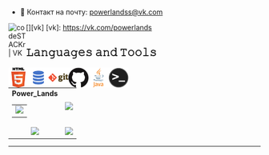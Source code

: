 <!-- ### Hi there 😄   -->

<br/>  


- 📧 Контакт на почту: powerlandss@vk.com
  

[<img align="left" alt="codeSTACKr | VK" width="35px" src="https://cdn.jsdelivr.net/npm/simple-icons@v3/icons/vk.svg" />][vk]
[vk]: https://vk.com/powerlands
<br/>
## 𝙻𝚊𝚗𝚐𝚞𝚊𝚐𝚎𝚜 𝚊𝚗𝚍 𝚃𝚘𝚘𝚕𝚜

<img align="left" alt="HTML5" width="40px" src="https://raw.githubusercontent.com/github/explore/80688e429a7d4ef2fca1e82350fe8e3517d3494d/topics/html/html.png" />
<img align="left" alt="SQL" width="40px" src="https://raw.githubusercontent.com/github/explore/80688e429a7d4ef2fca1e82350fe8e3517d3494d/topics/sql/sql.png" />
<img align="left" alt="Git" width="40px" src="https://raw.githubusercontent.com/github/explore/80688e429a7d4ef2fca1e82350fe8e3517d3494d/topics/git/git.png" />
<img align="left" alt="GitHub" width="40px" src="https://raw.githubusercontent.com/github/explore/78df643247d429f6cc873026c0622819ad797942/topics/github/github.png" />
<img align="left" alt="Java" width="40px" src="https://raw.githubusercontent.com/github/explore/80688e429a7d4ef2fca1e82350fe8e3517d3494d/topics/java/java.png" />
<img align="left" alt="Terminal" width="40px" src="https://raw.githubusercontent.com/github/explore/80688e429a7d4ef2fca1e82350fe8e3517d3494d/topics/terminal/terminal.png" />

<table align="center" width="100%">
  <tr>
    <td align="center">
      <strong>  Power_Lands </strong><br>
      <table>
        <tr>
          <td align="center">
            <a href="https://github.com/PowerLandss">
              <img src="https://sun9-77.userapi.com/impg/OSP8mjx9R-uK_hQ7a044gd7aMo3qOTZbgIXk2w/TPe-C8t-Pvc.jpg?size=187x167&quality=96&sign=e5706c616a3333a8818bfc4f1d8b69ec&type=album" />
            </a>
          </td>
        </tr>
      </table>
    </td>
    <td align="center">
      <img width="120%" src="https://github-readme-stats.vercel.app/api?username=PowerLandss&show_icons=true&count_private=true&hide_border=true" />
    </td>
  </tr>
  <tr>
          <td align="center">
            <img src="https://github-readme-stats.vercel.app/api/top-langs/?username=PowerLandss&hide_border=true&layout=compact">
          </td>
    <td align="center">
      <img src="https://github-readme-streak-stats.herokuapp.com?user=PowerLandss&hide_border=true">
    </td>
  </tr>
</table>



<!-- ## Recent Blog Posts  
  

<br/>  

  

<br/>  

  

<br/>  


<br /> -->

----
